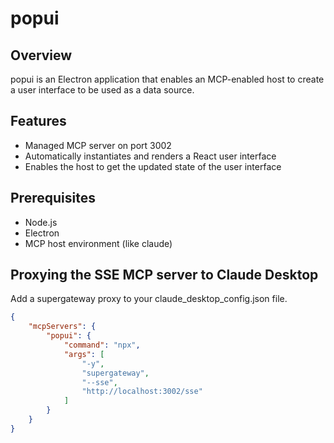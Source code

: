 # popui

## Overview
popui is an Electron application that enables an MCP-enabled host to create a user interface to be used as a data source.

## Features
- Managed MCP server on port 3002
- Automatically instantiates and renders a React user interface
- Enables the host to get the updated state of the user interface

## Prerequisites
- Node.js
- Electron
- MCP host environment (like claude)

## Proxying the SSE MCP server to Claude Desktop
Add a supergateway proxy to your claude_desktop_config.json file.
```json
{
    "mcpServers": {
        "popui": {
            "command": "npx",
            "args": [
                "-y",
                "supergateway",
                "--sse",
                "http://localhost:3002/sse"
            ]
        }
    }
}
```